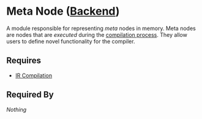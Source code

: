 # Meta Node ([Backend](../backend.md))

A module responsible for representing *meta* nodes in memory. Meta nodes are nodes that are *executed* during the [compilation process](../compilation/node_compiler.md). They allow users to define novel functionality for the compiler.

## Requires

- [IR Compilation](../compilation/ir_compiler.md)

## Required By

*Nothing*
